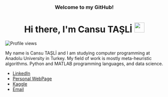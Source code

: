 <!-- HEADER -->
<h3 align="center">
     <br>Welcome to my GitHub!
</h3>

<h1 align="center">Hi there, I'm Cansu TAŞLİ </a> <img src="https://user-images.githubusercontent.com/64318469/176737130-33ef105d-385a-43e4-a68e-33ac3f19ab12.gif" height="32" /></h1>

![Profile views](https://gpvc.arturio.dev/tohid-yousefi)

My name is Cansu TAŞLİ and I am studying computer programming at Anadolu University in Turkey. My field of work is mostly meta-heuristic algorithms. Python and MATLAB programming languages, and data science.


- [LinkedIn](https://www.linkedin.com/in/tohid-yousefi/)
- [Personal WebPage](http://tohid.com.tr)
- [Kaggle](https://www.kaggle.com/tohidyousefi)
- [Email](mailto:cansu.1314@hotmail.com)

